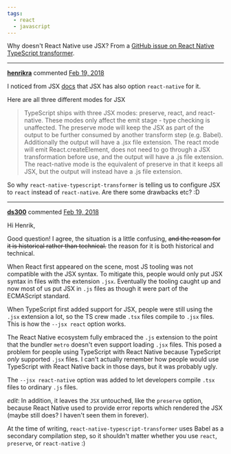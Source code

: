 ```yaml
---
tags:
  - react
  - javascript
---
```


Why doesn't React Native use JSX?  From a [GitHub issue on React Native TypeScript transformer](https://github.com/ds300/react-native-typescript-transformer/issues/46).

---

**[henrikra](https://github.com/henrikra)** commented [Feb 19, 2018](https://github.com/ds300/react-native-typescript-transformer/issues/46#issue-298217181)

I noticed from JSX [docs](https://www.typescriptlang.org/docs/handbook/jsx.html) that JSX has also option `react-native` for it.

Here are all three different modes for JSX

> TypeScript ships with three JSX modes: preserve, react, and react-native. These modes only affect the emit stage - type checking is unaffected. The preserve mode will keep the JSX as part of the output to be further consumed by another transform step (e.g. Babel). Additionally the output will have a .jsx file extension. The react mode will emit React.createElement, does not need to go through a JSX transformation before use, and the output will have a .js file extension. The react-native mode is the equivalent of preserve in that it keeps all JSX, but the output will instead have a .js file extension.

So why `react-native-typescript-transformer` is telling us to configure JSX to `react` instead of `react-native`. Are there some drawbacks etc? :D

---

**[ds300](https://github.com/ds300)** commented [Feb 19, 2018](https://github.com/ds300/react-native-typescript-transformer/issues/46#issuecomment-366646702) 

Hi Henrik,

Good question! I agree, the situation is a little confusing, ~~and the reason for it is historical rather than technical.~~ the reason for it is both historical and technical.

When React first appeared on the scene, most JS tooling was not compatible with the JSX syntax. To mitigate this, people would only put JSX syntax in files with the extension `.jsx`. Eventually the tooling caught up and now most of us put JSX in `.js` files as though it were part of the ECMAScript standard.

When TypeScript first added support for JSX, people were still using the `.jsx` extension a lot, so the TS crew made `.tsx` files compile to `.jsx` files. This is how the `--jsx react` option works.

The React Native ecosystem fully embraced the `.js` extension to the point that the bundler `metro` doesn't even support loading `.jsx` files. This posed a problem for people using TypeScript with React Native because TypeScript _only_ supported `.jsx` files. I can't actually remember how people would use TypeScript with React Native back in those days, but it was probably ugly.

The `--jsx react-native` option was added to let developers compile `.tsx` files to ordinary `.js` files.

_edit_: In addition, it leaves the `JSX` untouched, like the `preserve` option, because React Native used to provide error reports which rendered the JSX (maybe still does? I haven't seen them in forever).

At the time of writing, `react-native-typescript-transformer` uses Babel as a secondary compilation step, so it shouldn't matter whether you use `react`, `preserve`, or `react-native` :)